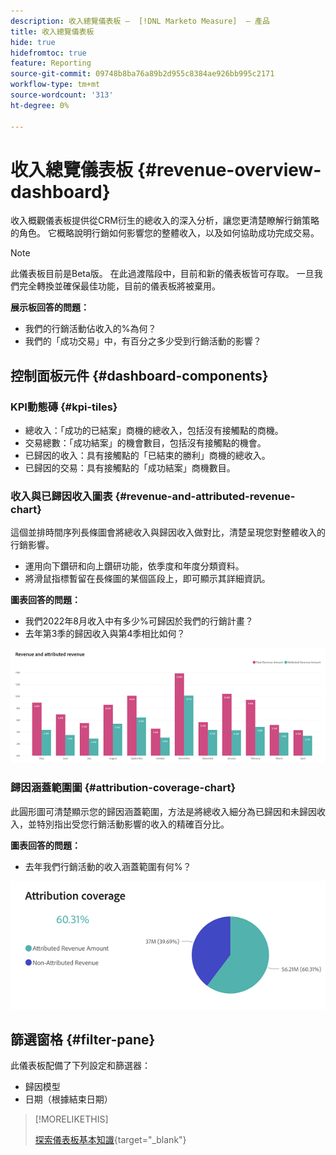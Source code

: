 ```yaml
---
description: 收入總覽儀表板 —  [!DNL Marketo Measure]  — 產品
title: 收入總覽儀表板
hide: true
hidefromtoc: true
feature: Reporting
source-git-commit: 09748b8ba76a89b2d955c8384ae926bb995c2171
workflow-type: tm+mt
source-wordcount: '313'
ht-degree: 0%

---
```


# 收入總覽儀表板 {#revenue-overview-dashboard}

收入概觀儀表板提供從CRM衍生的總收入的深入分析，讓您更清楚瞭解行銷策略的角色。 它概略說明行銷如何影響您的整體收入，以及如何協助成功完成交易。

>[!NOTE]
>
>此儀表板目前是Beta版。 在此過渡階段中，目前和新的儀表板皆可存取。 一旦我們完全轉換並確保最佳功能，目前的儀表板將被棄用。

**展示板回答的問題：**

* 我們的行銷活動佔收入的%為何？
* 我們的「成功交易」中，有百分之多少受到行銷活動的影響？

## 控制面板元件 {#dashboard-components}

### KPI動態磚 {#kpi-tiles}

* 總收入：「成功的已結案」商機的總收入，包括沒有接觸點的商機。
* 交易總數：「成功結案」的機會數目，包括沒有接觸點的機會。
* 已歸因的收入：具有接觸點的「已結束的勝利」商機的總收入。
* 已歸因的交易：具有接觸點的「成功結案」商機數目。

### 收入與已歸因收入圖表 {#revenue-and-attributed-revenue-chart}

這個並排時間序列長條圖會將總收入與歸因收入做對比，清楚呈現您對整體收入的行銷影響。

* 運用向下鑽研和向上鑽研功能，依季度和年度分類資料。
* 將滑鼠指標暫留在長條圖的某個區段上，即可顯示其詳細資訊。

**圖表回答的問題：**

* 我們2022年8月收入中有多少%可歸因於我們的行銷計畫？
* 去年第3季的歸因收入與第4季相比如何？

![](assets/revenue-overview-dashboard-1.png)

### 歸因涵蓋範圍圖 {#attribution-coverage-chart}

此圓形圖可清楚顯示您的歸因涵蓋範圍，方法是將總收入細分為已歸因和未歸因收入，並特別指出受您行銷活動影響的收入的精確百分比。

**圖表回答的問題：**

* 去年我們行銷活動的收入涵蓋範圍有何%？

![](assets/revenue-overview-dashboard-2.png)

## 篩選窗格 {#filter-pane}

此儀表板配備了下列設定和篩選器：

* 歸因模型
* 日期（根據結束日期）

>[!MORELIKETHIS]
>
>[探索儀表板基本知識](/help/marketo-measure-discover-ui/dashboards/discover-dashboard-basics.md){target="_blank"}
